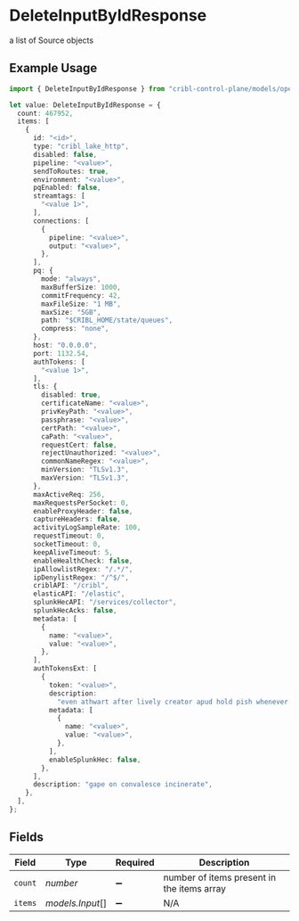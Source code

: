 # DeleteInputByIdResponse

a list of Source objects

## Example Usage

```typescript
import { DeleteInputByIdResponse } from "cribl-control-plane/models/operations";

let value: DeleteInputByIdResponse = {
  count: 467952,
  items: [
    {
      id: "<id>",
      type: "cribl_lake_http",
      disabled: false,
      pipeline: "<value>",
      sendToRoutes: true,
      environment: "<value>",
      pqEnabled: false,
      streamtags: [
        "<value 1>",
      ],
      connections: [
        {
          pipeline: "<value>",
          output: "<value>",
        },
      ],
      pq: {
        mode: "always",
        maxBufferSize: 1000,
        commitFrequency: 42,
        maxFileSize: "1 MB",
        maxSize: "5GB",
        path: "$CRIBL_HOME/state/queues",
        compress: "none",
      },
      host: "0.0.0.0",
      port: 1132.54,
      authTokens: [
        "<value 1>",
      ],
      tls: {
        disabled: true,
        certificateName: "<value>",
        privKeyPath: "<value>",
        passphrase: "<value>",
        certPath: "<value>",
        caPath: "<value>",
        requestCert: false,
        rejectUnauthorized: "<value>",
        commonNameRegex: "<value>",
        minVersion: "TLSv1.3",
        maxVersion: "TLSv1.3",
      },
      maxActiveReq: 256,
      maxRequestsPerSocket: 0,
      enableProxyHeader: false,
      captureHeaders: false,
      activityLogSampleRate: 100,
      requestTimeout: 0,
      socketTimeout: 0,
      keepAliveTimeout: 5,
      enableHealthCheck: false,
      ipAllowlistRegex: "/.*/",
      ipDenylistRegex: "/^$/",
      criblAPI: "/cribl",
      elasticAPI: "/elastic",
      splunkHecAPI: "/services/collector",
      splunkHecAcks: false,
      metadata: [
        {
          name: "<value>",
          value: "<value>",
        },
      ],
      authTokensExt: [
        {
          token: "<value>",
          description:
            "even athwart after lively creator apud hold pish whenever woot",
          metadata: [
            {
              name: "<value>",
              value: "<value>",
            },
          ],
          enableSplunkHec: false,
        },
      ],
      description: "gape on convalesce incinerate",
    },
  ],
};
```

## Fields

| Field                                      | Type                                       | Required                                   | Description                                |
| ------------------------------------------ | ------------------------------------------ | ------------------------------------------ | ------------------------------------------ |
| `count`                                    | *number*                                   | :heavy_minus_sign:                         | number of items present in the items array |
| `items`                                    | *models.Input*[]                           | :heavy_minus_sign:                         | N/A                                        |